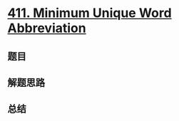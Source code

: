 # [411. Minimum Unique Word Abbreviation](https://leetcode.com/problems/minimum-unique-word-abbreviation/)

## 题目


## 解题思路


## 总结


